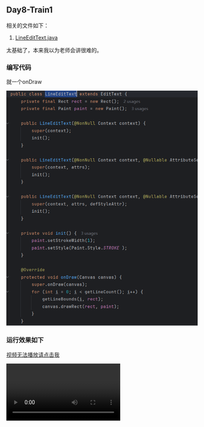 ## Day8-Train1

相关的文件如下：
1. [LineEditText.java](app/src/main/java/fan/akua/day8/widgets/LineEditText.java)

太基础了，本来我以为老师会讲很难的。

### 编写代码

就一个onDraw

![draw](vx_images/134516017542679.png)

### 运行效果如下

[视频无法播放请点击我](vx_images/Screen_recording_20240826_085930.mp4)

<div>
    <video src="vx_images/Screen_recording_20240826_085930.mp4"></video>
</div>
